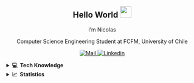 <h2 align="center">
  Hello World <img src="https://raw.githubusercontent.com/iampavangandhi/iampavangandhi/master/gifs/Hi.gif" width="30px">
</h2>
<p align="center">
  I’m Nicolas
</p>
<p align="center">
  Computer Science Engineering Student at FCFM, University of Chile
</p>
<p align="center">
  <a href="mailto:nicolas.garcia.r@ug.uchile.cl">
    <img alt="Mail" src="https://img.shields.io/badge/Mail-D14836?style=flat-squaree&logo=gmail&logoColor=white" />
  </a>
  <a href="https://www.linkedin.com/in/nicol%C3%A1s-garc%C3%ADa-r%C3%ADos-47a16a201/">
    <img alt="Linkedin" src="https://img.shields.io/badge/LinkedIn-0077B5?style=flat-square&logo=linkedin&logoColor=white" />
  </a>
</p>

<details>
  <summary><b> 💻&nbsp; Tech Knowledge</b></summary>
  <h4> Languages  <br> <br> 

  <p align="left">
    <img alt="Python" src="https://img.shields.io/badge/Python-14354C?style=flat-square&logo=python&logoColor=white" />
    <img alt="C" src="https://img.shields.io/badge/C-00599C??style=flat-square&logo=c&logoColor=white" />
    <img alt="C++" src="https://img.shields.io/badge/C++-00599C??style=flat-square&logo=c%2B%2B&logoColor=white" />
    <img alt="Java" src="https://img.shields.io/badge/Java-ED8B00?style=flat-square&logo=java&logoColor=white" />
    <img alt="R" src="https://img.shields.io/badge/R-276DC3?style=flat-square&logo=r&logoColor=white" />
    <img alt="HTML" src="https://img.shields.io/badge/HTML5-E34F26?style=flat-square&logo=html5&logoColor=white" />
    <img alt="CSS" src="https://img.shields.io/badge/CSS3-1572B6?style=flat-square&logo=css3&logoColor=white" />
    <img alt="JavaScript" src="https://img.shields.io/badge/JavaScript-323330?style=flat-square&logo=javascript&logoColor=F7DF1E" />
    <img alt="TypeScript" src="https://img.shields.io/badge/TypeScript-323330?style=flat-square&logo=typescript&logoColor=blue" />
    <img alt="Git" src="https://img.shields.io/badge/git-%23121011.svg?&style=flat-square&logo=git&logoColor=orange"/>
    <img alt="Postgres" src ="https://img.shields.io/badge/postgres-%23316192.svg?&style=flat-square&logo=postgresql&logoColor=white"/>
    <img alt="MySQL" src="https://img.shields.io/badge/MySQL-00000F?style=flat-square&logo=mysql&logoColor=white" />
    <img alt="MongoDB" src="https://img.shields.io/badge/MongoDB-4EA94B?style=flat-square&logo=mongodb&logoColor=white" />
  </p>
  
  
  <h4> Frameworks/Libraries <br> <br> 
    
  <p align="left">
    <img alt="Pandas" src="https://img.shields.io/badge/pandas-%23150458.svg?&style=flat-square&logo=pandas&logoColor=white" />
    <img alt="scikit-learn" src="https://img.shields.io/badge/scikit--learn-%23F7931E.svg?style=flat-square&logo=scikit-learn&logoColor=white" />
    <img alt="Django" src="https://img.shields.io/badge/Django-092E20?style=flat-square&logo=django&logoColor=white" />
    <img alt="Angular" src="https://img.shields.io/badge/Angular-092E20?style=flat-square&logo=angular&logoColor=red" />
    <img alt="Node.js" src="https://img.shields.io/badge/Node.js-43853D?style=flat-square&logo=node.js&logoColor=white" />
  </p>
  
  <h4> IDEs <br> <br> 
  
  <p align="left">
    <img alt="Visual Studio Code" src="https://img.shields.io/badge/VS%20Code-0077B5?style=flat-square&logo=Visual%20Studio%20Code&logoColor=white" />
    <img alt="Sublime Text" src="https://img.shields.io/badge/sublime_text-%23575757.svg?style=flat-square&logo=sublime-text&logoColor=important" />
    <img alt="PyCharm" src="https://img.shields.io/badge/pycharm-143?style=flat-square&logo=pycharm&logoColor=black&color=black&labelColor=green"/>
    <img alt="IntelliJ IDEA" src="https://img.shields.io/badge/IntelliJIDEA-000000.svg?style=flat-square&logo=intellij-idea&logoColor=white"/>
  </p>

</details>

<details>
  <summary><b>📈 &nbsp;Statistics</b></summary>
  <br/>
    <p align="center">
  <a href="https://github.com/Nicolas-Francisco">
    <img align="center" src="https://github-readme-stats.vercel.app/api?username=Nicolas-Francisco&count_private=true&hide=contribs,issues&show_icons=true&theme=dark" />
  </a>
</p>

<p align="center">
  <a href="https://github.com/Nicolas-Francisco">
    <img align="center" src="https://github-readme-stats.vercel.app/api/top-langs/?username=Nicolas-Francisco&layout=compact&langs_count=8&exclude_repo=Sarcastic-messages-analysis&theme=dark" />
  </a>
</p>
</details>
